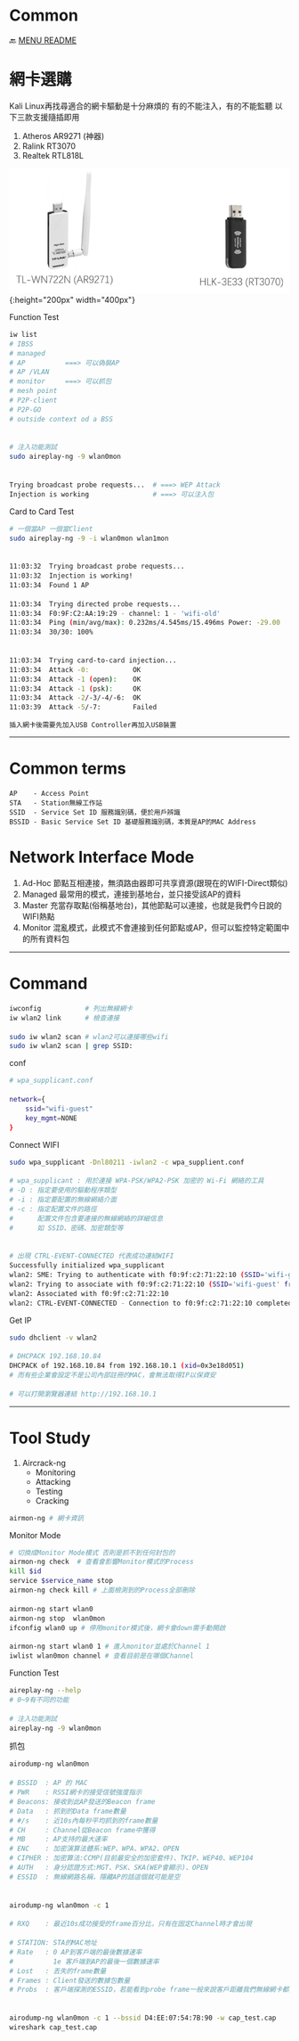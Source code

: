 Common
===
🔙 [MENU README](./README.md)



# 網卡選購
Kali Linux再找尋適合的網卡驅動是十分麻煩的
有的不能注入，有的不能監聽
以下三款支援隨插即用
1. Atheros AR9271 (神器)
2. Ralink RT3070
3. Realtek RTL818L


![](./_src/NetworkCard.png){:height="200px" width="400px"}

Function Test
```bash
iw list
# IBSS
# managed
# AP          ===> 可以偽裝AP
# AP /VLAN
# monitor     ===> 可以抓包
# mesh point
# P2P-client
# P2P-GO
# outside context od a BSS


# 注入功能測試
sudo aireplay-ng -9 wlan0mon


Trying broadcast probe requests...  # ===> WEP Attack
Injection is working                # ===> 可以注入包

```
Card to Card Test
```bash
# 一個當AP 一個當Client
sudo aireplay-ng -9 -i wlan0mon wlan1mon


11:03:32  Trying broadcast probe requests...
11:03:32  Injection is working!
11:03:34  Found 1 AP 

11:03:34  Trying directed probe requests...
11:03:34  F0:9F:C2:AA:19:29 - channel: 1 - 'wifi-old'
11:03:34  Ping (min/avg/max): 0.232ms/4.545ms/15.496ms Power: -29.00
11:03:34  30/30: 100%


11:03:34  Trying card-to-card injection...
11:03:34  Attack -0:           OK
11:03:34  Attack -1 (open):    OK
11:03:34  Attack -1 (psk):     OK
11:03:34  Attack -2/-3/-4/-6:  OK
11:03:39  Attack -5/-7:        Failed
```
```
插入網卡後需要先加入USB Controller再加入USB裝置
```

---

# Common terms
```
AP    - Access Point
STA   - Station無線工作站
SSID  - Service Set ID 服務識別碼，便於用戶辨識
BSSID - Basic Service Set ID 基礎服務識別碼，本質是AP的MAC Address  
```

# Network Interface Mode
1. Ad-Hoc
    節點互相連接，無須路由器即可共享資源(跟現在的WIFI-Direct類似)
2. Managed
    最常用的模式，連接到基地台，並只接受該AP的資料
3. Master
    充當存取點(俗稱基地台)，其他節點可以連接，也就是我們今日說的WIFI熱點
4. Monitor
    混亂模式，此模式不會連接到任何節點或AP，但可以監控特定範圍中的所有資料包


---

# Command
```bash
iwconfig           # 列出無線網卡
iw wlan2 link      # 檢查連接

sudo iw wlan2 scan # wlan2可以連接哪些wifi
sudo iw wlan2 scan | grep SSID:
```
conf
```bash
# wpa_supplicant.conf

network={
    ssid="wifi-guest"
    key_mgmt=NONE
}
```
Connect WIFI
```bash
sudo wpa_supplicant -Dnl80211 -iwlan2 -c wpa_supplient.conf

# wpa_supplicant : 用於連接 WPA-PSK/WPA2-PSK 加密的 Wi-Fi 網絡的工具
# -D : 指定要使用的驅動程序類型
# -i : 指定要配置的無線網絡介面
# -c : 指定配置文件的路徑
#      配置文件包含要連接的無線網絡的詳細信息
#      如 SSID、密碼、加密類型等


# 出現 CTRL-EVENT-CONNECTED 代表成功連結WIFI
Successfully initialized wpa_supplicant
wlan2: SME: Trying to authenticate with f0:9f:c2:71:22:10 (SSID='wifi-guest' freq=2437 MHz)
wlan2: Trying to associate with f0:9f:c2:71:22:10 (SSID='wifi-guest' freq=2437 MHz)
wlan2: Associated with f0:9f:c2:71:22:10
wlan2: CTRL-EVENT-CONNECTED - Connection to f0:9f:c2:71:22:10 completed [id=0 id_str=]
```
Get IP
```bash
sudo dhclient -v wlan2

# DHCPACK 192.168.10.84
DHCPACK of 192.168.10.84 from 192.168.10.1 (xid=0x3e18d051)
# 而有些企業會設定不是公司內部註冊的MAC，會無法取得IP以保資安

# 可以打開瀏覽器連結 http://192.168.10.1
```

---

# Tool Study
1. Aircrack-ng
   - Monitoring
   - Attacking
   - Testing
   - Cracking
```bash
airmon-ng # 網卡資訊
```
Monitor Mode
```bash
# 切換成Monitor Mode模式 否則是抓不到任何封包的
airmon-ng check  # 查看會影響Monitor模式的Process
kill $id
service $service_name stop
airmon-ng check kill # 上面檢測到的Process全部刪除

airmon-ng start wlan0
airmon-ng stop  wlan0mon
ifconfig wlan0 up # 停用monitor模式後，網卡會down需手動開啟

airmon-ng start wlan0 1 # 進入monitor並處於Channel 1
iwlist wlan0mon channel # 查看目前是在哪個Channel
```
Function Test
```bash
aireplay-ng --help
# 0~9有不同的功能

# 注入功能測試
aireplay-ng -9 wlan0mon
```
抓包
```bash
airodump-ng wlan0mon

# BSSID  : AP 的 MAC
# PWR    : RSSI網卡的接受信號強度指示
# Beacons: 接收到此AP發送的Beacon frame
# Data   : 抓到的Data frame數量
# #/s    : 近10s內每秒平均抓到的frame數量
# CH     : Channel從Beacon frame中獲得
# MB     : AP支持的最大速率
# ENC    : 加密演算法體系:WEP、WPA、WPA2、OPEN
# CIPHER : 加密算法:CCMP(目前最安全的加密套件)、TKIP、WEP40、WEP104
# AUTH   : 身分認證方式:MGT、PSK、SKA(WEP會顯示)、OPEN
# ESSID  : 無線網路名稱，隱藏AP的話這個就可能是空


airodump-ng wlan0mon -c 1

# RXQ    : 最近10s成功接受的frame百分比，只有在固定Channel時才會出現

# STATION: STA的MAC地址
# Rate   : 0 AP到客戶端的最後數據速率
#          1e 客戶端到AP的最後一個數據速率
# Lost   : 丟失的frame數量
# Frames : Client發送的數據包數量
# Probs  : 客戶端探測的ESSID，若能看到probe frame一般來說客戶距離我們無線網卡都挺近的


airodump-ng wlan0mon -c 1 --bssid D4:EE:07:54:7B:90 -w cap_test.cap
wireshark cap_test.cap
```
